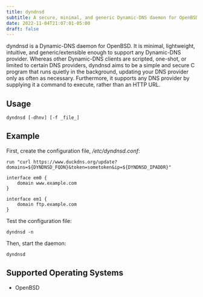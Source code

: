 ```yaml
---
title: dyndnsd
subtitle: A secure, minimal, and generic Dynamic-DNS daemon for OpenBSD.
date: 2022-11-04T21:07:01-05:00
draft: false
---
```


dyndnsd is a Dynamic-DNS daemon for OpenBSD. It is minimal, lightweight, intuitive, and generic/extensible enough to support any Dynamic-DNS provider. Whereas other Dynamic-DNS clients are scripted, one-shot, or limited to certain DNS providers, dyndnsd aims to be a simple and secure C program that runs quietly in the background, updating your DNS provider only as often as necessary. Furthermore, it supports any DNS provider by supplying it a command to execute, rather than an HTTP URL.

## Usage

```
dyndnsd [-dhnv] [-f _file_]
```

## Example

First, create the configuration file, */etc/dyndnsd.conf*:

```
run "curl https://www.duckdns.org/update?domains=${DYNDNSD_FQDN}&token=sometoken&ip=${DYNDNSD_IPADDR}"

interface em0 {
	domain www.example.com
}

interface em1 {
	domain ftp.example.com
}
```

Test the configuration file:

```shell
dyndnsd -n
```

Then, start the daemon:

```shell
dyndnsd
```

## Supported Operating Systems

* OpenBSD
